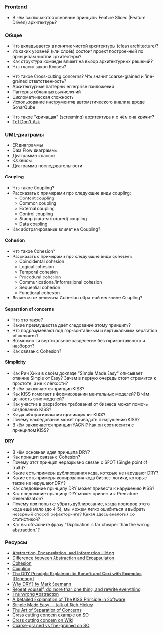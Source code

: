 
### Frontend

- В чём заключаются основные принципы Feature Sliced (Feature Driven) архитектуры?

### Общее

- Что вкладывается в понятие чистой архитектуры (clean architecture)?
- Из каких уровней (или слоёв) состоит проект построенный по принципам чистой архитектуры?
- Как структура команды влияет на выбор архитектурных решений?
- Что гласит закон Конвея?
* Что такое Cross-cutting concerns? Что значит coarse-grained и fine-grained ответственность?
* Архитектурные паттерны enterprise приложений
* Паттерны облачных вычислений
* Цикломатическая сложность
* Использование инструментов автоматического анализа вроде SonarQube
- Что такое "кричащая" (screaming) архитектура и о чём она кричит?
- [Tell Don't Ask](https://martinfowler.com/bliki/TellDontAsk.html)

### UML-диаграмы

- ER диаграммы
- Data Flow диаграммы
- Диаграммы классов
- Юзкейсы
- Диаграммы последовательности

#### Coupling

* Что такое Coupling? 
* Рассказать с примерами про следующие виды coupling:
	* Content coupling
	* Common coupling
	* External coupling
	* Control coupling
	* Stamp (data-structured) coupling
	* Data coupling
* Как абстрагирование влияет на Coupling? 

#### Cohesion 

* Что такое Cohesion?  
* Рассказать с примерами про следующие виды cohesion:
	* Coincidental cohesion
	* Logical cohesion
	* Temporal cohesion
	* Procedural cohesion
	* Communicational/informational cohesion
	* Sequential cohesion
	* Functional cohesion
* Является ли величина Cohesion обратной величине Coupling?

#### Separation of concerns

* Что это такое?
* Какие преимущества даёт следование этому принципу?
* Что подразумевают под горизонтальным и вертикальным separation of concerns?
* Возможно ли вертикальное разделение без горизонтального и наоборот?
* Как связан с Cohesion?

#### Simplicity

* Как Рич Хики в своём докладе "Simple Made Easy" описывает отличие Simple от Easy? Зачем в первую очередь стоит стремится к простоте, а не к лёгкости?
* В чём заключается принцип KISS?
* Как KISS помогает в формировании ментальных моделей? В чём ценность этих моделей?
* Как участие в разработке требований от бизнеса может помочь следованию KISS?
* Когда абстрагирование противоречит KISS?
* Почему наследование может приводить к нарушению KISS?
* В чём заключается принцип YAGNI? Как он соотносится с принципом KISS?

#### DRY

* В чём основная идея принципа DRY?
* Как принцип связан с Cohesion?
* Почему этот принцип неразрывно связан с SPOT (Single point of truth)?
* Какие есть примеры дублирования кода, которые не нарушают DRY?
* Какие есть примеры копирования кода бизнес-логики, которые также не нарушают DRY?
* Как следование принципу DRY может привести к нарушению KISS?
* Как следование принципу DRY может привести к Premature Generalization?
* Почему при попытке убрать дублирование, когда повторов этого кода ещё мало (до 4-5), мы можем легко ошибиться и выбрать неверный способ рефакторинга? Какая здесь аналогия со статистикой?
* Как вы объясните фразу "Duplication is far cheaper than the wrong abstraction."?

###  Ресурсы

* [Abstraction, Encapsulation, and Information Hiding](http://www.tonymarston.co.uk/php-mysql/abstraction.txt)
* [Difference between Abstraction and Encapsulation](https://www.guru99.com/difference-between-abstraction-and-encapsulation.html#2)
* [Cohesion](https://www.chegg.com/learn/computer-science/computer-software/module-cohesion)
* [Coupling](https://www.chegg.com/learn/computer-science/computer-software/module-coupling)
* [The DRY Principle Explained: Its Benefit and Cost with Examples](https://thevaluable.dev/dry-principle-explained/) [[Перевод](https://habr.com/ru/company/mailru/blog/349978/)]
* [Why DRY? by Mark Seemann](https://blog.ploeh.dk/2014/08/07/why-dry/)
* [Repeat yourself, do more than one thing, and rewrite everything](https://programmingisterrible.com/post/176657481103/repeat-yourself-do-more-than-one-thing-and)
* [The Wrong Abstraction](https://www.sandimetz.com/blog/2016/1/20/the-wrong-abstraction)
* [A Detailed Explanation of The KISS Principle in Software](https://thevaluable.dev/kiss-principle-explained/)
* [Simple Made Easy — talk of Rich Hickey](https://www.infoq.com/presentations/Simple-Made-Easy/)
* [The Art of Separation of Concerns](http://aspiringcraftsman.com/2008/01/03/art-of-separation-of-concerns/)
* [Cross cutting concern example on SO](https://stackoverflow.com/questions/23700540/cross-cutting-concern-example)
* [Cross cutting concern on Wiki](https://en.wikipedia.org/wiki/Cross-cutting_concern)
* [Coarse-grained vs fine-grained on SO](https://stackoverflow.com/questions/3766845/coarse-grained-vs-fine-grained)